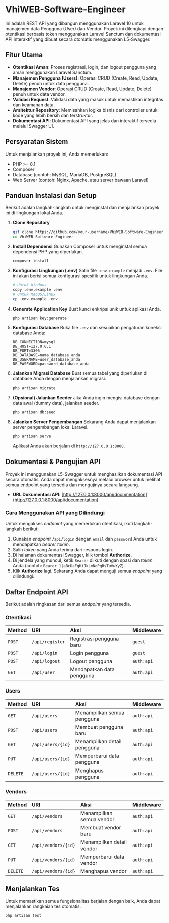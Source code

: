 # VhiWEB-Software-Engineer

Ini adalah REST API yang dibangun menggunakan Laravel 10 untuk manajemen data Pengguna (User) dan Vendor. Proyek ini dilengkapi dengan otentikasi berbasis token menggunakan Laravel Sanctum dan dokumentasi API interaktif yang dibuat secara otomatis menggunakan L5-Swagger.

## Fitur Utama

-   **Otentikasi Aman**: Proses registrasi, login, dan logout pengguna yang aman menggunakan Laravel Sanctum.
-   **Manajemen Pengguna (Users)**: Operasi CRUD (Create, Read, Update, Delete) penuh untuk data pengguna.
-   **Manajemen Vendor**: Operasi CRUD (Create, Read, Update, Delete) penuh untuk data vendor.
-   **Validasi Request**: Validasi data yang masuk untuk memastikan integritas dan keamanan data.
-   **Arsitektur Repository**: Memisahkan logika bisnis dari controller untuk kode yang lebih bersih dan terstruktur.
-   **Dokumentasi API**: Dokumentasi API yang jelas dan interaktif tersedia melalui Swagger UI.

## Persyaratan Sistem

Untuk menjalankan proyek ini, Anda memerlukan:

-   PHP >= 8.1
-   Composer
-   Database (contoh: MySQL, MariaDB, PostgreSQL)
-   Web Server (contoh: Nginx, Apache, atau server bawaan Laravel)

## Panduan Instalasi dan Setup

Berikut adalah langkah-langkah untuk menginstal dan menjalankan proyek ini di lingkungan lokal Anda.

1.  **Clone Repository**
    ```bash
    git clone https://github.com/your-username/VhiWEB-Software-Engineer.git
    cd VhiWEB-Software-Engineer
    ```

2.  **Install Dependensi**
    Gunakan Composer untuk menginstal semua dependensi PHP yang diperlukan.
    ```bash
    composer install
    ```

3.  **Konfigurasi Lingkungan (.env)**
    Salin file `.env.example` menjadi `.env`. File ini akan berisi semua konfigurasi spesifik untuk lingkungan Anda.
    ```bash
    # Untuk Windows
    copy .env.example .env
    # Untuk MacOS/Linux
    cp .env.example .env
    ```

4.  **Generate Application Key**
    Buat kunci enkripsi unik untuk aplikasi Anda.
    ```bash
    php artisan key:generate
    ```

5.  **Konfigurasi Database**
    Buka file `.env` dan sesuaikan pengaturan koneksi database Anda:
    ```env
    DB_CONNECTION=mysql
    DB_HOST=127.0.0.1
    DB_PORT=3306
    DB_DATABASE=nama_database_anda
    DB_USERNAME=user_database_anda
    DB_PASSWORD=password_database_anda
    ```

6.  **Jalankan Migrasi Database**
    Buat semua tabel yang diperlukan di database Anda dengan menjalankan migrasi.
    ```bash
    php artisan migrate
    ```

7.  **(Opsional) Jalankan Seeder**
    Jika Anda ingin mengisi database dengan data awal (dummy data), jalankan seeder.
    ```bash
    php artisan db:seed
    ```

8.  **Jalankan Server Pengembangan**
    Sekarang Anda dapat menjalankan server pengembangan lokal Laravel.
    ```bash
    php artisan serve
    ```
    Aplikasi Anda akan berjalan di `http://127.0.0.1:8000`.

## Dokumentasi & Pengujian API

Proyek ini menggunakan L5-Swagger untuk menghasilkan dokumentasi API secara otomatis. Anda dapat mengaksesnya melalui browser untuk melihat semua endpoint yang tersedia dan mengujinya secara langsung.

-   **URL Dokumentasi API**: [http://127.0.0.1:8000/api/documentation](http://127.0.0.1:8000/api/documentation)

### Cara Menggunakan API yang Dilindungi

Untuk mengakses *endpoint* yang memerlukan otentikasi, ikuti langkah-langkah berikut:

1.  Gunakan *endpoint* `/api/login` dengan `email` dan `password` Anda untuk mendapatkan *bearer token*.
2.  Salin *token* yang Anda terima dari respons login.
3.  Di halaman dokumentasi Swagger, klik tombol **Authorize**.
4.  Di jendela yang muncul, ketik `Bearer` diikuti dengan spasi dan *token* Anda (contoh: `Bearer 1|aBcDeFgHiJkLmNoPqRsTuVwXyZ`).
5.  Klik **Authorize** lagi. Sekarang Anda dapat menguji semua *endpoint* yang dilindungi.

## Daftar Endpoint API

Berikut adalah ringkasan dari semua *endpoint* yang tersedia.

### Otentikasi

| Method | URI               | Aksi                  | Middleware |
| :----- | :---------------- | :-------------------- | :--------- |
| `POST` | `/api/register`   | Registrasi pengguna baru | `guest`    |
| `POST` | `/api/login`      | Login pengguna        | `guest`    |
| `POST` | `/api/logout`     | Logout pengguna       | `auth:api` |
| `GET`  | `/api/user`       | Mendapatkan data pengguna | `auth:api` |

### Users

| Method   | URI               | Aksi                      | Middleware |
| :------- | :---------------- | :------------------------ | :--------- |
| `GET`    | `/api/users`      | Menampilkan semua pengguna  | `auth:api` |
| `POST`   | `/api/users`      | Membuat pengguna baru     | `auth:api` |
| `GET`    | `/api/users/{id}` | Menampilkan detail pengguna | `auth:api` |
| `PUT`    | `/api/users/{id}` | Memperbarui data pengguna   | `auth:api` |
| `DELETE` | `/api/users/{id}` | Menghapus pengguna        | `auth:api` |

### Vendors

| Method   | URI                 | Aksi                        | Middleware |
| :------- | :------------------ | :-------------------------- | :--------- |
| `GET`    | `/api/vendors`      | Menampilkan semua vendor    | `auth:api` |
| `POST`   | `/api/vendors`      | Membuat vendor baru       | `auth:api` |
| `GET`    | `/api/vendors/{id}` | Menampilkan detail vendor   | `auth:api` |
| `PUT`    | `/api/vendors/{id}` | Memperbarui data vendor     | `auth:api` |
| `DELETE` | `/api/vendors/{id}` | Menghapus vendor          | `auth:api` |

## Menjalankan Tes

Untuk memastikan semua fungsionalitas berjalan dengan baik, Anda dapat menjalankan rangkaian tes otomatis.
```bash
php artisan test
```